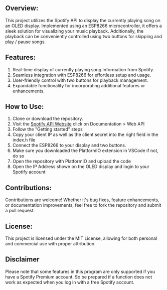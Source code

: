 ## Overview:
This project utilizes the Spotify API to display the currently playing song on an OLED display. Implemented using an ESP8266 microcontroller, it offers a sleek solution for visualizing your music playback. Additionally, the playback can be conveniently controlled using two buttons for skipping and play / pause songs.

## Features:
1. Real-time display of currently playing song information from Spotify.
2. Seamless integration with ESP8266 for effortless setup and usage.
3. User-friendly control with two buttons for playback management.
5. Expandable functionality for incorporating additional features or enhancements.

## How to Use:
1. Clone or download the repository.
2. Visit the [Spotify API Website](https://developer.spotify.com/) click on Documentation > Web API
3. Follow the "Getting started" steps
3. Copy your client IP as well as the client secret into the right field in the index.h file
3. Connect the ESP8266 to your display and two buttons.
4. Make sure you downloaded the PlatformIO extension in VSCode if not, do so
5. Open the repository with PlatformIO and upload the code
5. Open the IP Address shown on the OLED display and login to your Spotify account

## Contributions:
Contributions are welcome! Whether it's bug fixes, feature enhancements, or documentation improvements, feel free to fork the repository and submit a pull request.

## License:
This project is licensed under the MIT License, allowing for both personal and commercial use with proper attribution.

## Disclaimer
Please note that some features in this program are only supported if you have a Spotify Premium account. So be prepared if a function does not work as expected when you log in with a free Spotify account.